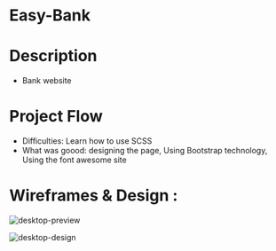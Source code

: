 
# Easy-Bank
# Description
* Bank website
# Project Flow
* Difficulties: Learn how to use SCSS
* What was goood:
designing the page, Using Bootstrap technology, Using the font awesome site
# Wireframes & Design :
![desktop-preview](https://user-images.githubusercontent.com/105584546/185572104-74d241d8-5c1c-4aa3-a9c1-f2935562d5f0.jpg)

![desktop-design](https://user-images.githubusercontent.com/105584546/185572150-2dcc0b17-9343-4921-a837-9b7a0ae2f7e0.jpg)
